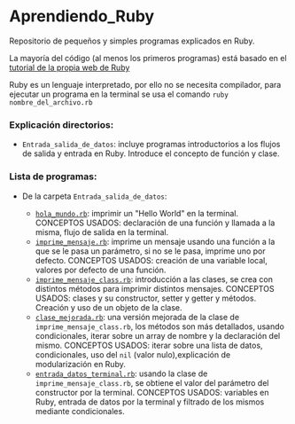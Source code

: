 # Aprendiendo_Ruby

Repositorio de pequeños y simples programas explicados en Ruby.  

La mayoría del código (al menos los primeros programas) está basado en el [tutorial de la propia web de Ruby](https://www.ruby-lang.org/en/documentation/quickstart/) 

Ruby es un lenguaje interpretado, por ello no se necesita compilador, para ejecutar un programa en la terminal se usa el comando `ruby nombre_del_archivo.rb`

### **Explicación directorios:**

- `Entrada_salida_de_datos`: incluye programas introductorios a los flujos de salida y entrada en Ruby. Introduce el concepto de función y clase.

### **Lista de programas:**  

- De la carpeta `Entrada_salida_de_datos`:  

	- [`hola_mundo.rb`](Entrada_salida_de_datos/hola_mundo.rb): imprimir un "Hello World" en la terminal. CONCEPTOS USADOS: declaración de una función y llamada a la misma, flujo de salida en la terminal.   
	- [`imprime_mensaje.rb`](Entrada_salida_de_datos/imprime_mensaje.rb): imprime un mensaje usando una función a la que se le pasa un parámetro, si no se le pasa, imprime uno por defecto. CONCEPTOS USADOS: creación de una variable local, valores por defecto de una función.  
	- [`imprime_mensaje_class.rb`](Entrada_salida_de_datos/imprime_mensaje_class.rb): introducción a las clases, se crea con distintos métodos para imprimir distintos mensajes. CONCEPTOS USADOS: clases y su constructor, setter y getter y métodos. Creación y uso de un objeto de la clase.  
	- [`clase_mejorada.rb`](Entrada_salida_de_datos/clase_mejorada.rb): una versión mejorada de la clase de `imprime_mensaje_class.rb`, los métodos son más detallados, usando condicionales, iterar sobre un array de nombre y la declaración del mismo. CONCEPTOS USADOS: iterar sobre una lista de datos, condicionales, uso del `nil` (valor nulo),explicación de modularización en Ruby.  
	- [`entrada_datos_terminal.rb`](Entrada_salida_de_datos/entrada_datos_terminal.rb): usando la clase de `imprime_mensaje_class.rb`, se obtiene el valor del parámetro del constructor por la terminal. CONCEPTOS USADOS: variables en Ruby, entrada de datos por la terminal y filtrado de los mismos mediante condicionales. 